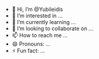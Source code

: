 - 👋 Hi, I’m @Yubileidis
- 👀 I’m interested in ...
- 🌱 I’m currently learning ...
- 💞️ I’m looking to collaborate on ...
- 📫 How to reach me ...
- 😄 Pronouns: ...
- ⚡ Fun fact: ...

<!---
Yubileidis/Yubileidis is a ✨ special ✨ repository because its `README.md` (this file) appears on your GitHub profile.
You can click the Preview link to take a look at your changes.
--->
